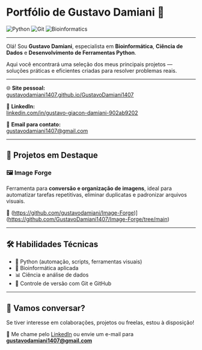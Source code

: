 # Portfólio de Gustavo Damiani 🚀
![Python](https://img.shields.io/badge/Python-3776AB?style=for-the-badge&logo=python&logoColor=white)
![Git](https://img.shields.io/badge/Git-F05032?style=for-the-badge&logo=git&logoColor=white)
![Bioinformatics](https://img.shields.io/badge/Bioinformatics-6A5ACD?style=for-the-badge&logo=dna&logoColor=white)

---

Olá! Sou **Gustavo Damiani**, especialista em **Bioinformática**, **Ciência de Dados** e **Desenvolvimento de Ferramentas Python**.

Aqui você encontrará uma seleção dos meus principais projetos — soluções práticas e eficientes criadas para resolver problemas reais.

---

🌐 **Site pessoal:**  
[gustavodamiani1407.github.io/GustavoDamiani1407](https://gustavodamiani1407.github.io/GustavoDamiani1407/)

💼 **LinkedIn:**  
[linkedin.com/in/gustavo-giacon-damiani-902ab9202](https://www.linkedin.com/in/gustavo-giacon-damiani-902ab9202)

📧 **Email para contato:**  
gustavodamiani1407@gmail.com

---

## 🧩 Projetos em Destaque

### 🖼 **Image Forge**
Ferramenta para **conversão e organização de imagens**, ideal para automatizar tarefas repetitivas, eliminar duplicatas e padronizar arquivos visuais.

🔗 (https://github.com/gustavodamiani/Image-Forge)](https://github.com/GustavoDamiani1407/Image-Forge/tree/main)

---

## 🛠️ Habilidades Técnicas

- 🐍 Python (automação, scripts, ferramentas visuais)
- 🧬 Bioinformática aplicada
- 📊 Ciência e análise de dados
- 🔄 Controle de versão com Git e GitHub

---

## 🤝 Vamos conversar?

Se tiver interesse em colaborações, projetos ou freelas, estou à disposição!

📩 Me chame pelo [LinkedIn](https://www.linkedin.com/in/gustavo-giacon-damiani-902ab9202) ou envie um e-mail para  
**gustavodamiani1407@gmail.com**
